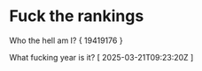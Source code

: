 # Fuck the rankings

Who the hell am I?
{ 19419176 }

What fucking year is it?
[ 2025-03-21T09:23:20Z ]

